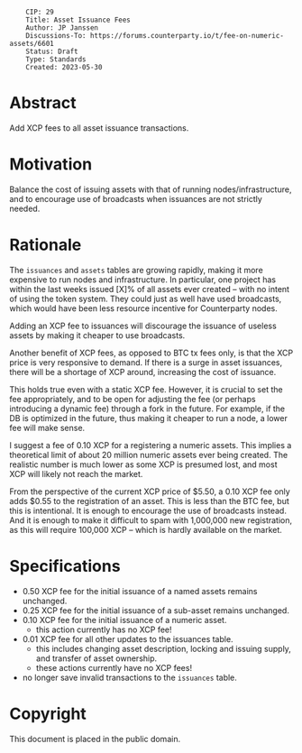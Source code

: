         CIP: 29
        Title: Asset Issuance Fees
        Author: JP Janssen
        Discussions-To: https://forums.counterparty.io/t/fee-on-numeric-assets/6601
        Status: Draft
        Type: Standards
        Created: 2023-05-30

# Abstract

Add XCP fees to all asset issuance transactions.

# Motivation

Balance the cost of issuing assets with that of running nodes/infrastructure, and to encourage use of broadcasts when issuances are not strictly needed.

# Rationale

The `issuances` and `assets` tables are growing rapidly, making it more expensive to run nodes and infrastructure. In particular, one project has within the last weeks issued [X]% of all assets ever created – with no intent of using the token system. They could just as well have used broadcasts, which would have been less resource incentive for Counterparty nodes.

Adding an XCP fee to issuances will discourage the issuance of useless assets by making it cheaper to use broadcasts.

Another benefit of XCP fees, as opposed to BTC tx fees only, is that the XCP price is very responsive to demand. If there is a surge in asset issuances, there will be a shortage of XCP around, increasing the cost of issuance.

This holds true even with a static XCP fee. However, it is crucial to set the fee appropriately, and to be open for adjusting the fee (or perhaps introducing a dynamic fee) through a fork in the future. For example, if the DB is optimized in the future, thus making it cheaper to run a node, a lower fee will make sense.

I suggest a fee of 0.10 XCP for a registering a numeric assets. This implies a theoretical limit of about 20 million numeric assets ever being created. The realistic number is much lower as some XCP is presumed lost, and most XCP will likely not reach the market.

From the perspective of the current XCP price of $5.50, a 0.10 XCP fee only adds $0.55 to the registration of an asset. This is less than the BTC fee, but this is intentional. It is enough to encourage the use of broadcasts instead. And it is enough to make it difficult to spam with 1,000,000 new registration, as this will require 100,000 XCP – which is hardly available on the market.

# Specifications

- 0.50 XCP fee for the initial issuance of a named assets remains unchanged.
- 0.25 XCP fee for the initial issuance of a sub-asset remains unchanged.
- 0.10 XCP fee for the initial issuance of a numeric asset.
  - this action currently has no XCP fee!
- 0.01 XCP fee for all other updates to the issuances table.
  - this includes changing asset description, locking and issuing supply, and transfer of asset ownership.
  - these actions currently have no XCP fees!
- no longer save invalid transactions to the `issuances` table.

# Copyright

This document is placed in the public domain.
